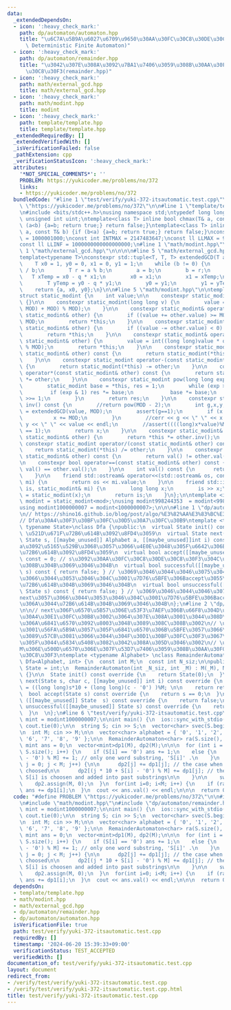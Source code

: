 ```yaml
---
data:
  _extendedDependsOn:
  - icon: ':heavy_check_mark:'
    path: dp/automaton/automaton.hpp
    title: "\u6C7A\u5B9A\u6027\u6709\u9650\u30AA\u30FC\u30C8\u30DE\u30C8\u30F3(DFA,\
      \ Deterministic Finite Automaton)"
  - icon: ':heavy_check_mark:'
    path: dp/automaton/remainder.hpp
    title: "\u3042\u307E\u308A\u3092\u7BA1\u7406\u3059\u308B\u30AA\u30FC\u30C8\u30DE\
      \u30C8\u30F3(remainder.hpp)"
  - icon: ':heavy_check_mark:'
    path: math/external_gcd.hpp
    title: math/external_gcd.hpp
  - icon: ':heavy_check_mark:'
    path: math/modint.hpp
    title: modint
  - icon: ':heavy_check_mark:'
    path: template/template.hpp
    title: template/template.hpp
  _extendedRequiredBy: []
  _extendedVerifiedWith: []
  _isVerificationFailed: false
  _pathExtension: cpp
  _verificationStatusIcon: ':heavy_check_mark:'
  attributes:
    '*NOT_SPECIAL_COMMENTS*': ''
    PROBLEM: https://yukicoder.me/problems/no/372
    links:
    - https://yukicoder.me/problems/no/372
  bundledCode: "#line 1 \"test/verify/yuki-372-itsautomatic.test.cpp\"\n#define PROBLEM\
    \ \"https://yukicoder.me/problems/no/372\"\n\n#line 1 \"template/template.hpp\"\
    \n#include <bits/stdc++.h>\nusing namespace std;\ntypedef long long ll;\ntypedef\
    \ unsigned int uint;\ntemplate<class T> inline bool chmax(T& a, const T& b) {if\
    \ (a<b) {a=b; return true;} return false;}\ntemplate<class T> inline bool chmin(T&\
    \ a, const T& b) {if (b<a) {a=b; return true;} return false;}\nconst int INTINF\
    \ = 1000001000;\nconst int INTMAX = 2147483647;\nconst ll LLMAX = 9223372036854775807;\n\
    const ll LLINF = 1000000000000000000;\n#line 1 \"math/modint.hpp\"\n\n\n\n#line\
    \ 1 \"math/external_gcd.hpp\"\n\n\n\n#line 5 \"math/external_gcd.hpp\"\n\n// g,x,y\n\
    template<typename T>\nconstexpr std::tuple<T, T, T> extendedGCD(T a, T b) {\n\
    \    T x0 = 1, y0 = 0, x1 = 0, y1 = 1;\n    while (b != 0) {\n        T q = a\
    \ / b;\n        T r = a % b;\n        a = b;\n        b = r;\n        \n     \
    \   T xTemp = x0 - q * x1;\n        x0 = x1;\n        x1 = xTemp;\n        \n\
    \        T yTemp = y0 - q * y1;\n        y0 = y1;\n        y1 = yTemp;\n    }\n\
    \    return {a, x0, y0};\n}\n\n#line 5 \"math/modint.hpp\"\n\ntemplate<int MOD>\n\
    struct static_modint {\n    int value;\n\n    constexpr static_modint() : value(0)\
    \ {}\n\n    constexpr static_modint(long long v) {\n        value = int(((v %\
    \ MOD) + MOD) % MOD);\n    }\n\n    constexpr static_modint& operator+=(const\
    \ static_modint& other) {\n        if ((value += other.value) >= MOD) value -=\
    \ MOD;\n        return *this;\n    }\n\n    constexpr static_modint& operator-=(const\
    \ static_modint& other) {\n        if ((value -= other.value) < 0) value += MOD;\n\
    \        return *this;\n    }\n\n    constexpr static_modint& operator*=(const\
    \ static_modint& other) {\n        value = int((long long)value * other.value\
    \ % MOD);\n        return *this;\n    }\n\n    constexpr static_modint operator+(const\
    \ static_modint& other) const {\n        return static_modint(*this) += other;\n\
    \    }\n\n    constexpr static_modint operator-(const static_modint& other) const\
    \ {\n        return static_modint(*this) -= other;\n    }\n\n    constexpr static_modint\
    \ operator*(const static_modint& other) const {\n        return static_modint(*this)\
    \ *= other;\n    }\n\n    constexpr static_modint pow(long long exp) const {\n\
    \        static_modint base = *this, res = 1;\n        while (exp > 0) {\n   \
    \         if (exp & 1) res *= base;\n            base *= base;\n            exp\
    \ >>= 1;\n        }\n        return res;\n    }\n\n    constexpr static_modint\
    \ inv() const {\n        //return pow(MOD - 2);\n        int g,x,y;\n        tie(g,x,y)\
    \ = extendedGCD(value, MOD);\n        assert(g==1);\n        if (x < 0) {\n  \
    \          x += MOD;\n        }\n        //cerr << g << \" \" << x << \" \" <<\
    \ y << \" \" << value << endl;\n        //assert((((long)x*value)%MOD + MOD)%MOD\
    \ == 1);\n        return x;\n    }\n\n    constexpr static_modint& operator/=(const\
    \ static_modint& other) {\n        return *this *= other.inv();\n    }\n\n   \
    \ constexpr static_modint operator/(const static_modint& other) const {\n    \
    \    return static_modint(*this) /= other;\n    }\n\n    constexpr bool operator!=(const\
    \ static_modint& other) const {\n        return val() != other.val();\n    }\n\
    \n    constexpr bool operator==(const static_modint& other) const {\n        return\
    \ val() == other.val();\n    }\n\n    int val() const {\n      return this->value;\n\
    \    }\n\n    friend std::ostream& operator<<(std::ostream& os, const static_modint&\
    \ mi) {\n        return os << mi.value;\n    }\n\n    friend std::istream& operator>>(std::istream&\
    \ is, static_modint& mi) {\n        long long x;\n        is >> x;\n        mi\
    \ = static_modint(x);\n        return is;\n    }\n};\n\ntemplate <int mod>\nusing\
    \ modint = static_modint<mod>;\nusing modint998244353  = modint<998244353>;\n\
    using modint1000000007 = modint<1000000007>;\n\n\n#line 1 \"dp/automaton/automaton.hpp\"\
    \n// https://shino16.github.io/blog/post/algo/%E3%82%AA%E3%83%BC%E3%83%88%E3%83%9E%E3%83%88%E3%83%B3/\n\
    // Dfa\u30A4\u30F3\u30BF\u30FC\u30D5\u30A7\u30FC\u30B9\ntemplate <typename Alphabet,\
    \ typename State>\nclass Dfa {\npublic:\n  virtual State init() const = 0; //\
    \ \u521D\u671F\u72B6\u614B\u3092\u8FD4\u3059\n  virtual State next([[maybe_unused]]\
    \ State s, [[maybe_unused]] Alphabet a, [[maybe_unused]]int i) const = 0; // s\u306B\
    a\u3092\u5165\u529B\u3068\u3057\u3066\u4E0E\u3048\u305F\u6642\u306E\u6B21\u306E\
    \u72B6\u614B\u3092\u8FD4\u3059\n  virtual bool accept([[maybe_unused]] State s)\
    \ const = 0; // s\u3092\u30AA\u30FC\u30C8\u30DE\u30C8\u30F3\u304C\u53D7\u7406\u3059\
    \u308B\u304B\u3069\u3046\u304B\n  virtual bool successful([[maybe_unused]] State\
    \ s) const { return false; } // \u3069\u3046\u3044\u3046\u3075\u3046\u306Bnext\u3057\
    \u3066\u3044\u3053\u3046\u304C\u3001\u7D76\u5BFE\u306Baccept\u3055\u308C\u308B\
    \u72B6\u614B\u304B\u3069\u3046\u304B\n  virtual bool unsuccessful([[maybe_unused]]\
    \ State s) const { return false; } // \u3069\u3046\u3044\u3046\u3075\u3046\u306B\
    next\u3057\u3066\u3044\u3053\u3046\u304C\u3001\u7D76\u5BFE\u306Baccpet\u3055\u308C\
    \u306A\u3044\u72B6\u614B\u304B\u3069\u3046\u304B\n};\n#line 2 \"dp/automaton/remainder.hpp\"\
    \n\n// next\u306F\u6570\u5B57\u306E\u53F3\u7AEF\u306B\u66F8\u304D\u52A0\u3048\u308B\
    \u30A4\u30E1\u30FC\u30B8\u3002\u3064\u307E\u308A\u3001\u3044\u308D\u3044\u308D\
    \u306A\u6841\u6570\u3092\u8003\u3048\u3089\u308C\u308B\u3002\n// \u3057\u304B\u3057\
    \u3001\u56FA\u5B9A\u3057\u305F\u6841\u6570\u306B\u5BFE\u3057\u3066\u5DE6\u304B\
    \u3089\u57CB\u3081\u3066\u3044\u304F\u30D1\u30BF\u30FC\u30F3\u3067\u4F7F\u3044\
    \u305F\u3044\u5834\u5408\u3082\u3042\u308A\u305D\u3046\u3002\n// \u6570\u5B57\u306E\
    M\u306E\u500D\u6570\u306E\u307F\u53D7\u7406\u3059\u308B\u30AA\u30FC\u30C8\u30DE\
    \u30C8\u30F3\ntemplate <typename Alphabet> \nclass RemainderAutomaton : public\
    \ Dfa<Alphabet, int> {\n  const int M;\n  const int N_siz;\n\npublic:\n  using\
    \ State = int;\n  RemainderAutomaton(int _N_siz, int _M) : M(_M), N_siz(_N_siz)\
    \ {}\n\n  State init() const override {\n    return State(0);\n  }\n\n  State\
    \ next(State s, char c, [[maybe_unused]] int i) const override {\n    State ret\
    \ = ((long long)s*10 + (long long)(c - '0') )%M; \n\n    return ret;\n  }\n\n\
    \  bool accept(State s) const override {\n    return s == 0;\n  }\n\n  bool successful\
    \ ([[maybe_unused]] State  s) const override {\n    return false;\n  }\n\n  bool\
    \ unsuccessful([[maybe_unused]] State s) const override {\n    return false;\n\
    \  }\n  \n};\n#line 6 \"test/verify/yuki-372-itsautomatic.test.cpp\"\n\nusing\
    \ mint = modint1000000007;\n\nint main() {\n  ios::sync_with_stdio(0); cin.tie(0);\
    \ cout.tie(0);\n\n  string S; cin >> S;\n  vector<char> svec(S.begin(), S.end());\n\
    \n  int M; cin >> M;\n\n  vector<char> alphabet = { '0', '1', '2', '3', '4', '5',\
    \ '6', '7', '8', '9' };\n\n  RemainderAutomaton<char> ra(S.size(), M);\n\n\n \
    \ mint ans = 0;\n  vector<mint>dp1(M), dp2(M);\n\n\n  for (int i = 0; i < (int)\
    \ S.size(); i++) {\n    if (S[i] == '0') ans += 1;\n    else {\n      dp2[(S[i]\
    \ - '0') % M] += 1; // only one word substring, 'S[i]' .\n    }\n    for (int\
    \ j = 0; j < M; j++) {\n\n      dp2[j] += dp1[j]; // the case when S[i] is not\
    \ choosed\n\n      dp2[(j * 10 + S[i] - '0') % M] += dp1[j]; // the case when\
    \ S[i] is choosen and added into past substrings\n\n    }\n\n    swap(dp1, dp2);\n\
    \    dp2.assign(M, 0);\n  }\n  for(int i=0; i<M; i++) {\n    if (ra.accept(i))\
    \ ans += dp1[i];\n  }\n  cout << ans.val() << endl;\n\n\n  return 0;\n}\n"
  code: "#define PROBLEM \"https://yukicoder.me/problems/no/372\"\n\n#include \"template/template.hpp\"\
    \n#include \"math/modint.hpp\"\n#include \"dp/automaton/remainder.hpp\"\n\nusing\
    \ mint = modint1000000007;\n\nint main() {\n  ios::sync_with_stdio(0); cin.tie(0);\
    \ cout.tie(0);\n\n  string S; cin >> S;\n  vector<char> svec(S.begin(), S.end());\n\
    \n  int M; cin >> M;\n\n  vector<char> alphabet = { '0', '1', '2', '3', '4', '5',\
    \ '6', '7', '8', '9' };\n\n  RemainderAutomaton<char> ra(S.size(), M);\n\n\n \
    \ mint ans = 0;\n  vector<mint>dp1(M), dp2(M);\n\n\n  for (int i = 0; i < (int)\
    \ S.size(); i++) {\n    if (S[i] == '0') ans += 1;\n    else {\n      dp2[(S[i]\
    \ - '0') % M] += 1; // only one word substring, 'S[i]' .\n    }\n    for (int\
    \ j = 0; j < M; j++) {\n\n      dp2[j] += dp1[j]; // the case when S[i] is not\
    \ choosed\n\n      dp2[(j * 10 + S[i] - '0') % M] += dp1[j]; // the case when\
    \ S[i] is choosen and added into past substrings\n\n    }\n\n    swap(dp1, dp2);\n\
    \    dp2.assign(M, 0);\n  }\n  for(int i=0; i<M; i++) {\n    if (ra.accept(i))\
    \ ans += dp1[i];\n  }\n  cout << ans.val() << endl;\n\n\n  return 0;\n}"
  dependsOn:
  - template/template.hpp
  - math/modint.hpp
  - math/external_gcd.hpp
  - dp/automaton/remainder.hpp
  - dp/automaton/automaton.hpp
  isVerificationFile: true
  path: test/verify/yuki-372-itsautomatic.test.cpp
  requiredBy: []
  timestamp: '2024-06-20 15:39:33+09:00'
  verificationStatus: TEST_ACCEPTED
  verifiedWith: []
documentation_of: test/verify/yuki-372-itsautomatic.test.cpp
layout: document
redirect_from:
- /verify/test/verify/yuki-372-itsautomatic.test.cpp
- /verify/test/verify/yuki-372-itsautomatic.test.cpp.html
title: test/verify/yuki-372-itsautomatic.test.cpp
---
```

